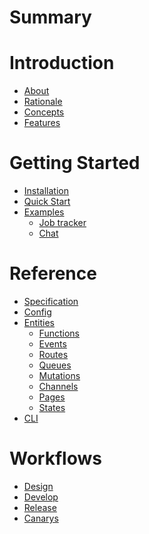 # Summary

# Introduction
  - [About](./introduction/about.md)
  - [Rationale]()
  - [Concepts]()
  - [Features](./introduction/features.md)

# Getting Started
  - [Installation](./installation.md)
  - [Quick Start](./quick-start.md)
  - [Examples]()
    - [Job tracker](./examples/job-tracker.md)
    - [Chat](./examples/chat.md)

# Reference
- [Specification](./reference/specification.md)
- [Config](./reference/config.md)
- [Entities](./reference/entities.md)
  - [Functions](./reference/entities/functions.md)
  - [Events](./reference/entities/events.md)
  - [Routes](./reference/entities/routes.md)
  - [Queues](./reference/entities/queues.md)
  - [Mutations](./reference/entities/mutations.md)
  - [Channels](./reference/entities/channels.md)
  - [Pages](./reference/entities/pages.md)
  - [States](./reference/entities/states.md)
- [CLI](./reference/cli.md)

# Workflows
- [Design]()
- [Develop](./workflows/develop.md)
- [Release](./workflows/release.md)
- [Canarys]()
